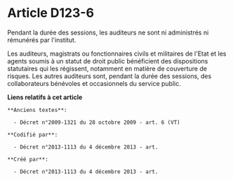 # Article D123-6

Pendant la durée des sessions, les auditeurs ne sont ni administrés ni rémunérés par l'institut.

Les auditeurs, magistrats ou fonctionnaires civils et militaires de l'Etat et les agents soumis à un statut de droit public
bénéficient des dispositions statutaires qui les régissent, notamment en matière de couverture de risques. Les autres
auditeurs sont, pendant la durée des sessions, des collaborateurs bénévoles et occasionnels du service public.

**Liens relatifs à cet article**

	**Anciens textes**:

	  - Décret n°2009-1321 du 28 octobre 2009 - art. 6 (VT)

	**Codifié par**:

	  - Décret n°2013-1113 du 4 décembre 2013 - art.

	**Créé par**:

	  - Décret n°2013-1113 du 4 décembre 2013 - art.
